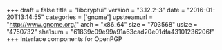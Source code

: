 +++
draft = false
title = "libcryptui"
version = "3.12.2-3"
date = "2016-01-20T13:14:55"
categories = ['gnome']
upstreamurl = "http://www.gnome.org/"
arch = "x86_64"
size = "703568"
usize = "4750732"
sha1sum = "61839c09e99a91a63cad20e01dfa43101236206f"
+++
Interface components for OpenPGP